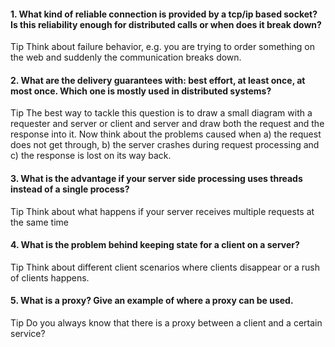 #### 1. What kind of reliable connection is provided by a tcp/ip based socket? Is this reliability enough for distributed calls or when does it break down?
Tip
Think about failure behavior, e.g. you are trying to order something on the web and suddenly the communication breaks down.

#### 2. What are the delivery guarantees with: best effort, at least once, at most once. Which one is mostly used in distributed systems?
Tip
The best way to tackle this question is to draw a small diagram with a requester and server or client and server and draw both the request and the response into it. Now think about the problems caused when a) the request does not get through, b) the server crashes during request processing and c) the response is lost on its way back.

#### 3. What is the advantage if your server side processing uses threads instead of a single process?
Tip
Think about what happens if your server receives multiple requests at the same time

#### 4. What is the problem behind keeping state for a client on a server?
Tip
Think about different client scenarios where clients disappear or a rush of clients happens.

#### 5. What is a proxy? Give an example of where a proxy can be used.
Tip
Do you always know that there is a proxy between a client and a certain service?
